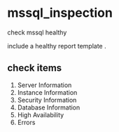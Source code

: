 # mssql_inspection
check mssql healthy

include a healthy report template .

## check items

1. Server Information
2. Instance Information
3. Security Information
4. Database Information
5. High Availability
6. Errors
